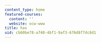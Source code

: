 ```yaml
---
content_type: home
featured-courses:
  content: ''
  website: ocw-www
title: has
uid: cb60be78-a740-4bf1-9af3-676d8f7dc8d1
---
```

